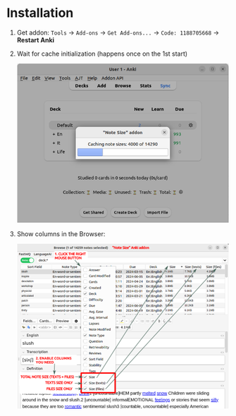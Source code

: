 # Installation

1. Get addon: `Tools` -> `Add-ons` -> `Get Add-ons...` -> `Code: 1188705668` -> **Restart Anki**

2. Wait for cache initialization (happens once on the 1st start)

    ![](https://raw.githubusercontent.com/Aleks-Ya/note-size-anki-addon/main/docs/images/cache-initialization-progress.png)

3. Show columns in the Browser:

    ![](https://raw.githubusercontent.com/Aleks-Ya/note-size-anki-addon/main/docs/images/install.png)
